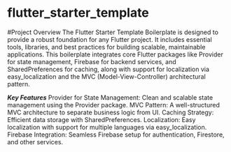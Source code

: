 # flutter_starter_template

#Project Overview
The Flutter Starter Template Boilerplate is designed to provide a robust foundation for any Flutter project. It includes essential tools, libraries, and best practices for building scalable, maintainable applications. This boilerplate integrates core Flutter packages like Provider for state management, Firebase for backend services, and SharedPreferences for caching, along with support for localization via easy_localization and the MVC (Model-View-Controller) architectural pattern.

***Key Features***
Provider for State Management: Clean and scalable state management using the Provider package.
MVC Pattern: A well-structured MVC architecture to separate business logic from UI.
Caching Strategy: Efficient data storage with SharedPreferences.
Localization: Easy localization with support for multiple languages via easy_localization.
Firebase Integration: Seamless Firebase setup for authentication, Firestore, and other services.
